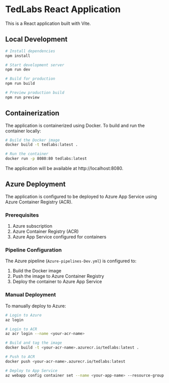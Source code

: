 # TedLabs React Application

This is a React application built with Vite.

## Local Development

```bash
# Install dependencies
npm install

# Start development server
npm run dev

# Build for production
npm run build

# Preview production build
npm run preview
```

## Containerization

The application is containerized using Docker. To build and run the container locally:

```bash
# Build the Docker image
docker build -t tedlabs:latest .

# Run the container
docker run -p 8080:80 tedlabs:latest
```

The application will be available at http://localhost:8080.

## Azure Deployment

The application is configured to be deployed to Azure App Service using Azure Container Registry (ACR).

### Prerequisites

1. Azure subscription
2. Azure Container Registry (ACR)
3. Azure App Service configured for containers

### Pipeline Configuration

The Azure pipeline (`Azure-pipelines-Dev.yml`) is configured to:

1. Build the Docker image
2. Push the image to Azure Container Registry
3. Deploy the container to Azure App Service

### Manual Deployment

To manually deploy to Azure:

```bash
# Login to Azure
az login

# Login to ACR
az acr login --name <your-acr-name>

# Build and tag the image
docker build -t <your-acr-name>.azurecr.io/tedlabs:latest .

# Push to ACR
docker push <your-acr-name>.azurecr.io/tedlabs:latest

# Deploy to App Service
az webapp config container set --name <your-app-name> --resource-group <your-resource-group> --docker-custom-image-name <your-acr-name>.azurecr.io/tedlabs:latest
```

